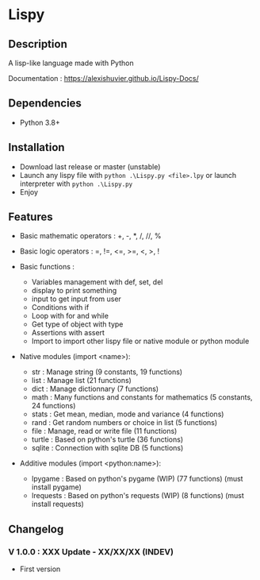 # Lispy

## Description

A lisp-like language made with Python

Documentation : <https://alexishuvier.github.io/Lispy-Docs/>

## Dependencies

- Python 3.8+

## Installation

- Download last release or master (unstable)
- Launch any lispy file with `python .\Lispy.py <file>.lpy` or launch interpreter with `python .\Lispy.py`
- Enjoy

## Features

- Basic mathematic operators : +, -, *, /, //, %
- Basic logic operators : =, !=, <=, >=, <, >, !
- Basic functions :

  - Variables management with def, set, del
  - display to print something
  - input to get input from user
  - Conditions with if
  - Loop with for and while
  - Get type of object with type
  - Assertions with assert
  - Import to import other lispy file or native module or python module

- Native modules (import \<name>):

  - str : Manage string (9 constants, 19 functions)
  - list : Manage list (21 functions)
  - dict : Manage dictionnary (7 functions)
  - math : Many functions and constants for mathematics (5 constants, 24 functions)
  - stats : Get mean, median, mode and variance (4 functions)
  - rand : Get random numbers or choice in list (5 functions)
  - file : Manage, read or write file (11 functions)
  - turtle : Based on python's turtle (36 functions)
  - sqlite : Connection with sqlite DB (5 functions)

- Additive modules (import \<python:name>):

  - lpygame : Based on python's pygame (WIP) (77 functions) (must install pygame)
  - lrequests : Based on python's requests (WIP) (8 functions) (must install requests)

## Changelog

### V 1.0.0 : XXX Update - XX/XX/XX (INDEV)

- First version
